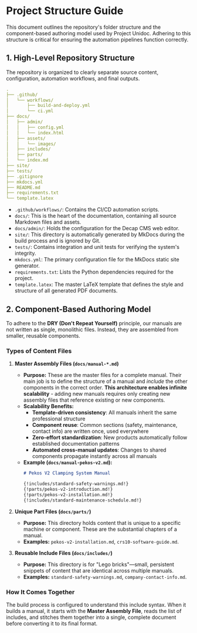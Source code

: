 # Project Structure Guide

This document outlines the repository's folder structure and the component-based authoring model used by Project Unidoc. Adhering to this structure is critical for ensuring the automation pipelines function correctly.

## 1. High-Level Repository Structure

The repository is organized to clearly separate source content, configuration, automation workflows, and final outputs.


      
      
```yaml
.
├── .github/
│   └── workflows/
│       ├── build-and-deploy.yml
│       └── ci.yml
├── docs/
│   ├── admin/
│   │   ├── config.yml
│   │   └── index.html
│   ├── assets/
│   │   └── images/
│   ├── includes/
│   ├── parts/
│   └── index.md
├── site/
├── tests/
├── .gitignore
├── mkdocs.yml
├── README.md
├── requirements.txt
└── template.latex
```

    

    


-   `.github/workflows/`: Contains the CI/CD automation scripts.
-   `docs/`: This is the heart of the documentation, containing all source Markdown files and assets.
-   `docs/admin/`: Holds the configuration for the Decap CMS web editor.
-   `site/`: This directory is automatically generated by MkDocs during the build process and is ignored by Git.
-   `tests/`: Contains integration and unit tests for verifying the system's integrity.
-   `mkdocs.yml`: The primary configuration file for the MkDocs static site generator.
-   `requirements.txt`: Lists the Python dependencies required for the project.
-   `template.latex`: The master LaTeX template that defines the style and structure of all generated PDF documents.

## 2. Component-Based Authoring Model

To adhere to the **DRY (Don't Repeat Yourself)** principle, our manuals are not written as single, monolithic files. Instead, they are assembled from smaller, reusable components.

### Types of Content Files

1.  **Master Assembly Files (`docs/manual-*.md`)**
    * **Purpose:** These are the master files for a complete manual. Their main job is to define the structure of a manual and *include* the other components in the correct order. **This architecture enables infinite scalability** - adding new manuals requires only creating new assembly files that reference existing or new components.
    * **Scalability Benefits:**
        - **Template-driven consistency**: All manuals inherit the same professional structure
        - **Component reuse**: Common sections (safety, maintenance, contact info) are written once, used everywhere
        - **Zero-effort standardization**: New products automatically follow established documentation patterns
        - **Automated cross-manual updates**: Changes to shared components propagate instantly across all manuals
    * **Example (`docs/manual-pekos-v2.md`):**
        ```markdown
        # Pekos V2 Clamping System Manual

        {!includes/standard-safety-warnings.md!}
        {!parts/pekos-v2-introduction.md!}
        {!parts/pekos-v2-installation.md!}
        {!includes/standard-maintenance-schedule.md!}
        ```

2.  **Unique Part Files (`docs/parts/`)**
    * **Purpose:** This directory holds content that is unique to a specific machine or component. These are the substantial chapters of a manual.
    * **Examples:** `pekos-v2-installation.md`, `crs10-software-guide.md`.

3.  **Reusable Include Files (`docs/includes/`)**
    * **Purpose:** This directory is for "Lego bricks"—small, persistent snippets of content that are identical across multiple manuals.
    * **Examples:** `standard-safety-warnings.md`, `company-contact-info.md`.

### How It Comes Together

The build process is configured to understand this include syntax. When it builds a manual, it starts with the **Master Assembly File**, reads the list of includes, and stitches them together into a single, complete document before converting it to its final format.

